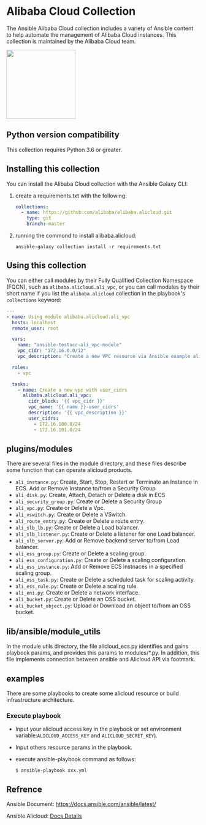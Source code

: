 # Alibaba Cloud Collection
The Ansible Alibaba Cloud collection includes a variety of Ansible content to help automate the management of Alibaba Cloud instances. This collection is maintained by the Alibaba Cloud team.

<a href="https://shell.aliyun.com/?action=git_open&git_repo=https://code.aliyun.com/labs/tutorial-cli-ansible.git&tutorial=tutorial-zh.md#/" target="try_ansible_in_cloudshell">
  <img src="https://img.alicdn.com/tfs/TB1wt1zq9zqK1RjSZFpXXakSXXa-1066-166.png" width="180" />
</a>

## Python version compatibility

This collection requires Python 3.6 or greater.

## Installing this collection

You can install the Alibaba Cloud collection with the Ansible Galaxy CLI:

1. create a requirements.txt with the following:
   ```yaml
   collections:
     - name: https://github.com/alibaba/alibaba.alicloud.git
       type: git
       branch: master
   ```
2. running the commond to install alibaba.alicloud:
   ```shell
   ansible-galaxy collection install -r requirements.txt
   ```

## Using this collection

You can either call modules by their Fully Qualified Collection Namespace (FQCN), such as `alibaba.alicloud.ali_vpc`, or you can call modules by their short name if you list the `alibaba.alicloud` collection in the playbook's `collections` keyword:

```yaml
---
- name: Using module alibaba.alicloud.ali_vpc
  hosts: localhost
  remote_user: root

  vars:
    name: "ansible-testacc-ali_vpc-module"
    vpc_cidr: "172.16.0.0/12"
    vpc_description: "Create a new VPC resource via Ansible example alicloud-ecs-vpc."

  roles:
    - vpc

  tasks:
    - name: Create a new vpc with user_cidrs
      alibaba.alicloud.ali_vpc:
        cidr_block: '{{ vpc_cidr }}'
        vpc_name: '{{ name }}-user_cidrs'
        description: '{{ vpc_description }}'
        user_cidrs:
          - 172.16.100.0/24
          - 172.16.101.0/24
```

## plugins/modules
There are several files in the module directory, and these files describe some function that can operate alicloud products.

- `ali_instance.py`: Create, Start, Stop, Restart or Terminate an Instance in ECS. Add or Remove Instance to/from a Security Group
- `ali_disk.py`: Create, Attach, Detach or Delete a disk in ECS
- `ali_security_group.py`: Create or Delete a Security Group
- `ali_vpc.py`: Create or Delete a Vpc.
- `ali_vswitch.py`: Create or Delete a VSwitch.
- `ali_route_entry.py`: Create or Delete a route entry.
- `ali_slb_lb.py`: Create or Delete a Load balancer.
- `ali_slb_listener.py`: Create or Delete a listener for one Load balancer.
- `ali_slb_server.py`: Add or Remove backend server to/from Load balancer.
- `ali_ess_group.py`: Create or Delete a scaling group.
- `ali_ess_configuration.py`: Create or Delete a scaling configuration.
- `ali_ess_instance.py`: Add or Remove ECS instnaces in a specified scaling group.
- `ali_ess_task.py`: Create or Delete a scheduled task for scaling activity.
- `ali_ess_rule.py`: Create or Delete a scaling rule.
- `ali_eni.py`: Create or Delete a network interface.
- `ali_bucket.py`: Create or Delete an OSS bucket.
- `ali_bucket_object.py`: Upload or Download an object to/from an OSS bucket.

## lib/ansible/module_utils
In the module utils directory, the file alicloud_ecs.py identifies and gains playbook params, and provides this params to modules/*.py. In addition, this file implements connection between ansible and Alicloud API via footmark.

## examples
There are some playbooks to create some alicloud resource or build infrastructure architecture.

### Execute playbook

* Input your alicloud access key in the playbook or set environment variable:`ALICLOUD_ACCESS_KEY` and `ALICLOUD_SECRET_KEY`).
* Input others resource params in the playbook.
* execute ansible-playbook command as follows:

	  $ ansible-playbook xxx.yml
	   
## Refrence

Ansible Document: https://docs.ansible.com/ansible/latest/

Ansible Alicloud: [Docs Details](http://47.88.222.42:8080/ansible-alicloud/latest/modules/list_of_cloud_modules.html)
